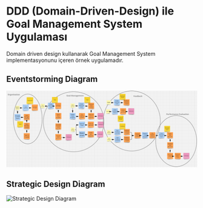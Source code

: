 # DDD (Domain-Driven-Design) ile Goal Management System Uygulaması
Domain driven design kullanarak Goal Management System implementasyonunu içeren örnek uygulamadır.

## Eventstorming Diagram
![Eventstorming Diagram](./eventstorming.png)

## Strategic Design Diagram
![Strategic Design Diagram](/.strategicdesign.png)
